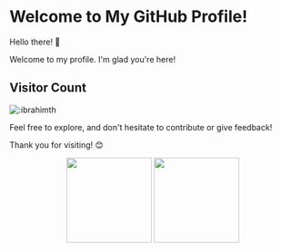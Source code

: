 # Welcome to My GitHub Profile!

Hello there! 👋

Welcome to my profile. I'm glad you're here!

 

## Visitor Count
![:ibrahimth](https://count.getloli.com/get/@:ibrahimth?theme=moebooru-h)


Feel free to explore, and don't hesitate to contribute or give feedback!

 
Thank you for visiting! 😊
<p align="center">
<img height="150px" src="https://github-readme-stats.vercel.app/api?username=NickHan-cs&show_icons=true&theme=radical&count_private=true" />
<img height="150px" src="https://github-readme-stats.vercel.app/api/top-langs/?username=NickHan-cs&layout=compact&theme=radical" />
</p>

<!--
![Chengkai Han's GitHub stats](https://github-readme-stats.vercel.app/api?username=NickHan-cs&show_icons=true&theme=radical&count_private=true)

![Chengkai Han's Language](https://github-readme-stats.vercel.app/api/top-langs/?username=NickHan-cs&layout=compact&theme=radical)
-->

<!--
